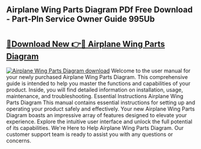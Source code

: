 ## Airplane Wing Parts Diagram PDf Free Download - Part-Pln Service Owner Guide 995Ub

# <h2><a href="http://dfphszo.blite.top/?on=Airplane+Wing+Parts+Diagram">🔗Download New 👉🔴 Airplane Wing Parts Diagram</a></h2>

[![Airplane Wing Parts Diagram download](https://i.imgur.com/lujVjoI.png)](http://dfphszo.blite.top/?on=Airplane+Wing+Parts+Diagram)
Welcome to the user manual for your newly purchased Airplane Wing Parts Diagram. This comprehensive guide is intended to help you master the functions and capabilities of your product. Inside, you will find detailed information on installation, usage, maintenance, and troubleshooting. Essential Instructions Airplane Wing Parts Diagram This manual contains essential instructions for setting up and operating your product safely and effectively. Your new Airplane Wing Parts Diagram boasts an impressive array of features designed to elevate your experience. Explore the intuitive user interface and unlock the full potential of its capabilities. We're Here to Help Airplane Wing Parts Diagram. Our customer support team is ready to assist you with any questions or concerns.
